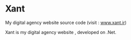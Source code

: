# Xant
My digital agency website source code (visit : www.xant.ir)

Xant is my digital agency website , developed on .Net.
